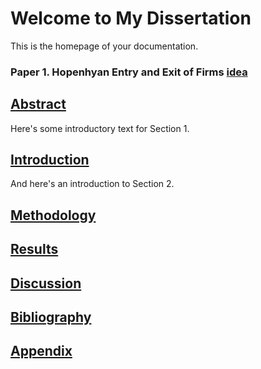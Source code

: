# Welcome to My Dissertation

This is the homepage of your documentation.
### Paper 1. Hopenhyan Entry and Exit of Firms [idea](docs/hopenhyan.md)

## [Abstract](docs/abstract.md)

Here's some introductory text for Section 1.

## [Introduction](docs/intro.md)

And here's an introduction to Section 2.  

## [Methodology](docs/methodology.md)  

## [Results](results.md)  

## [Discussion](discussion.md)  

## [Bibliography](reference.md) 

## [Appendix](appendix.md)
  
